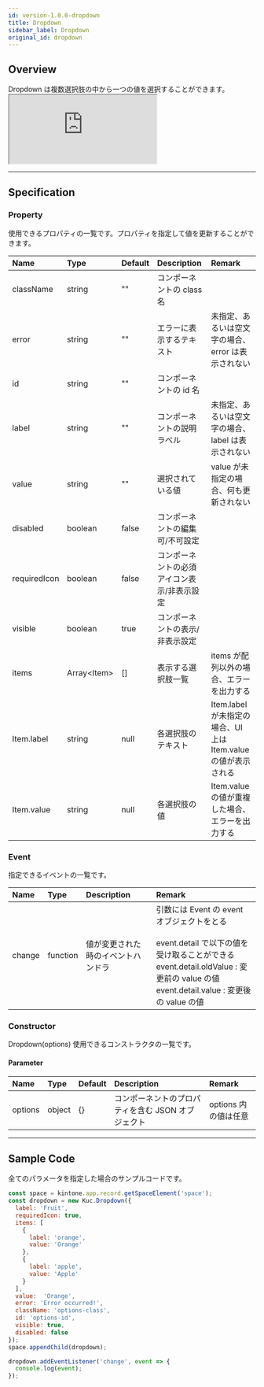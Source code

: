 ```yaml
---
id: version-1.0.0-dropdown
title: Dropdown
sidebar_label: Dropdown
original_id: dropdown
---
```


## Overview

Dropdown は複数選択肢の中から一つの値を選択することができます。 <iframe src="https://kuc-storybook.netlify.app/iframe.html?id=dropdown--document" title="dropdown image" height="140px" mark="crwd-mark"></iframe>

---

## Specification

### Property

使用できるプロパティの一覧です。プロパティを指定して値を更新することができます。

| Name         | Type            | Default | Description            | Remark                                       |
|:------------ |:--------------- |:------- |:---------------------- |:-------------------------------------------- |
| className    | string          | ""      | コンポーネントの class 名       |                                              |
| error        | string          | ""      | エラーに表示するテキスト           | 未指定、あるいは空文字の場合、error は表示されない                 |
| id           | string          | ""      | コンポーネントの id 名          |                                              |
| label        | string          | ""      | コンポーネントの説明ラベル          | 未指定、あるいは空文字の場合、label は表示されない                 |
| value        | string          | ""      | 選択されている値               | value が未指定の場合、何も更新されない                       |
| disabled     | boolean         | false   | コンポーネントの編集可/不可設定       |                                              |
| requiredIcon | boolean         | false   | コンポーネントの必須アイコン表示/非表示設定 |                                              |
| visible      | boolean         | true    | コンポーネントの表示/非表示設定       |                                              |
| items        | Array\<Item\> | []      | 表示する選択肢一覧              | items が配列以外の場合、エラーを出力する                      |
| Item.label   | string          | null    | 各選択肢のテキスト              | Item.label が未指定の場合、UI 上は Item.value の値が表示される |
| Item.value   | string          | null    | 各選択肢の値                 | Item.value の値が重複した場合、エラーを出力する                |

### Event

指定できるイベントの一覧です。

| Name   | Type     | Description       | Remark                                                                                                                                                                   |
|:------ |:-------- |:----------------- |:------------------------------------------------------------------------------------------------------------------------------------------------------------------------ |
| change | function | 値が変更された時のイベントハンドラ | 引数には Event の event オブジェクトをとる<br><br>event.detail で以下の値を受け取ることができる<br>event.detail.oldValue : 変更前の value の値<br>event.detail.value : 変更後の value の値 |

### Constructor

Dropdown(options) 使用できるコンストラクタの一覧です。

#### Parameter

| Name    | Type   | Default | Description                  | Remark         |
|:------- |:------ |:------- |:---------------------------- |:-------------- |
| options | object | {}      | コンポーネントのプロパティを含む JSON オブジェクト | options 内の値は任意 |

---
## Sample Code

全てのパラメータを指定した場合のサンプルコードです。

```javascript
const space = kintone.app.record.getSpaceElement('space');
const dropdown = new Kuc.Dropdown({
  label: 'Fruit',
  requiredIcon: true,
  items: [
    {
      label: 'orange',
      value: 'Orange'
    },
    {
      label: 'apple',
      value: 'Apple'
    }
  ],
  value:  'Orange',
  error: 'Error occurred!',
  className: 'options-class',
  id: 'options-id',
  visible: true,
  disabled: false
});
space.appendChild(dropdown);

dropdown.addEventListener('change', event => {
  console.log(event);
});
```
